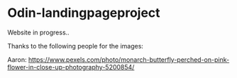 # Odin-landingpageproject

Website in progress..

Thanks to the following people for the images:

Aaron: https://www.pexels.com/photo/monarch-butterfly-perched-on-pink-flower-in-close-up-photography-5200854/